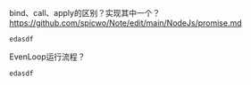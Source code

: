 bind、call、apply的区别？实现其中一个？https://github.com/spicwo/Note/edit/main/NodeJs/promise.md
```
edasdf
```
EvenLoop运行流程？
```
edasdf
```


